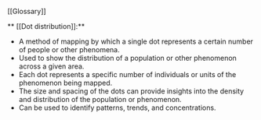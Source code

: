 
 [[Glossary]]

** [[Dot distribution]]:**

- A method of mapping by which a single dot represents a certain number of people or other phenomena.
- Used to show the distribution of a population or other phenomenon across a given area.
- Each dot represents a specific number of individuals or units of the phenomenon being mapped.
- The size and spacing of the dots can provide insights into the density and distribution of the population or phenomenon.
- Can be used to identify patterns, trends, and concentrations.